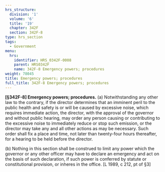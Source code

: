 ```yaml
---
hrs_structure:
  division: '1'
  volume: '6'
  title: '19'
  chapter: 342F
  section: 342F-8
type: hrs_section
tags:
  - Government
menu:
  hrs:
    identifier: HRS_0342F-0008
    parent: HRS0342F
    name: 342F-8 Emergency powers; procedures
weight: 78045
title: Emergency powers; procedures
full_title: 342F-8 Emergency powers; procedures
---
```

**[§342F-8] Emergency powers; procedures.** (a) Notwithstanding any other law to the contrary, if the director determines that an imminent peril to the public health and safety is or will be caused by excessive noise, which requires immediate action, the director, with the approval of the governor and without public hearing, may order any person causing or contributing to the excessive noise to immediately reduce or stop such emission, or the director may take any and all other actions as may be necessary. Such order shall fix a place and time, not later than twenty-four hours thereafter, for a hearing to be held before the director.

(b) Nothing in this section shall be construed to limit any power which the governor or any other officer may have to declare an emergency and act on the basis of such declaration, if such power is conferred by statute or constitutional provision, or inheres in the office. [L 1989, c 212, pt of §3]